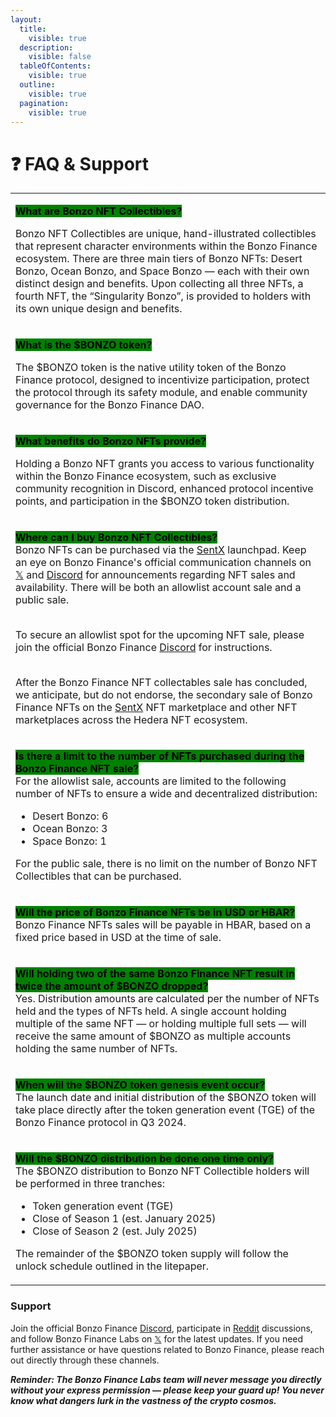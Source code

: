 ```yaml
---
layout:
  title:
    visible: true
  description:
    visible: false
  tableOfContents:
    visible: true
  outline:
    visible: true
  pagination:
    visible: true
---
```


# ❓ FAQ & Support

|                                                                                                                                                                                                                                                                                                                                                                                                                                                                                                                                                                                                                                                                                                                                                                                                                                                                                                                                                            |
| ---------------------------------------------------------------------------------------------------------------------------------------------------------------------------------------------------------------------------------------------------------------------------------------------------------------------------------------------------------------------------------------------------------------------------------------------------------------------------------------------------------------------------------------------------------------------------------------------------------------------------------------------------------------------------------------------------------------------------------------------------------------------------------------------------------------------------------------------------------------------------------------------------------------------------------------------------------- |
| <p><mark style="background-color:green;"><strong>What are Bonzo NFT Collectibles?</strong></mark></p><p>Bonzo NFT Collectibles are unique, hand-illustrated collectibles that represent character environments within the Bonzo Finance ecosystem. There are three main tiers of Bonzo NFTs: Desert Bonzo, Ocean Bonzo, and Space Bonzo — each with their own distinct design and benefits. Upon collecting all three NFTs, a fourth NFT,  the “Singularity Bonzo”, is provided to holders with its own unique design and benefits.</p>                                                                                                                                                                                                                                                                                                                                                                                                                    |
| <p><mark style="background-color:green;"><strong>What is the $BONZO token?</strong></mark></p><p>The $BONZO token is the native utility token of the Bonzo Finance protocol, designed to incentivize participation, protect the protocol through its safety module, and enable community governance for the Bonzo Finance DAO.</p>                                                                                                                                                                                                                                                                                                                                                                                                                                                                                                                                                                                                                         |
| <p><mark style="background-color:green;"><strong>What benefits do Bonzo NFTs provide?</strong></mark></p><p>Holding a Bonzo NFT grants you access to various functionality within the Bonzo Finance ecosystem, such as exclusive community recognition in Discord, enhanced protocol incentive points, and participation in the $BONZO token distribution.</p>                                                                                                                                                                                                                                                                                                                                                                                                                                                                                                                                                                                             |
| <p><mark style="background-color:green;"><strong>Where can I buy Bonzo NFT Collectibles?</strong></mark><br>Bonzo NFTs can be purchased via the <a href="https://sentx.io/">SentX</a> launchpad. Keep an eye on Bonzo Finance's official communication channels on <a href="http://x.com/bonzo_finance">𝕏</a> and <a href="http://bonzo.finance/discord">Discord</a> for announcements regarding NFT sales and availability. There will be both an allowlist account sale and a public sale.</p><p><br>To secure an allowlist spot for the upcoming NFT sale, please join the official Bonzo Finance <a href="http://bonzo.finance/discord">Discord</a> for instructions.</p><p><br>After the Bonzo Finance NFT collectables sale has concluded, we anticipate, but do not endorse, the secondary sale of Bonzo Finance NFTs on the <a href="https://sentx.io/">SentX</a> NFT marketplace and other NFT marketplaces across the Hedera NFT ecosystem.</p> |
| <p><mark style="background-color:green;"><strong>Is there a limit to the number of NFTs purchased during the Bonzo Finance NFT sale?</strong></mark><br>For the allowlist sale, accounts are limited to the following number of NFTs to ensure a wide and decentralized distribution:</p><ul><li>Desert Bonzo: 6</li><li>Ocean Bonzo: 3</li><li>Space Bonzo: 1</li></ul><p>For the public sale, there is no limit on the number of Bonzo NFT Collectibles that can be purchased.</p>                                                                                                                                                                                                                                                                                                                                                                                                                                                                       |
| <p><mark style="background-color:green;"><strong>Will the price of Bonzo Finance NFTs be in USD or HBAR?</strong></mark><br>Bonzo Finance NFTs sales will be payable in HBAR, based on a fixed price based in USD at the time of sale.</p>                                                                                                                                                                                                                                                                                                                                                                                                                                                                                                                                                                                                                                                                                                                 |
| <p><mark style="background-color:green;"><strong>Will holding two of the same Bonzo Finance NFT result in twice the amount of $BONZO dropped?</strong></mark><br>Yes. Distribution amounts are calculated per the number of NFTs held and the types of NFTs held. A single account holding multiple of the same NFT — or holding multiple full sets — will receive the same amount of $BONZO as multiple accounts holding the same number of NFTs.</p>                                                                                                                                                                                                                                                                                                                                                                                                                                                                                                     |
| <p><mark style="background-color:green;"><strong>When will the $BONZO token genesis event occur?</strong></mark><br>The launch date and initial distribution of the $BONZO token will take place directly after the token generation event (TGE) of the Bonzo Finance protocol in Q3 2024.</p>                                                                                                                                                                                                                                                                                                                                                                                                                                                                                                                                                                                                                                                             |
| <p><mark style="background-color:green;"><strong>Will the $BONZO distribution be done one time only?</strong></mark><br>The $BONZO distribution to Bonzo NFT Collectible holders will be performed in three tranches: </p><ul><li>Token generation event (TGE)</li><li>Close of Season 1 (est. January 2025)</li><li>Close of Season 2 (est. July 2025)</li></ul><p>The remainder of the $BONZO token supply will follow the unlock schedule outlined in the litepaper.</p>                                                                                                                                                                                                                                                                                                                                                                                                                                                                                |

### Support

Join the official Bonzo Finance [Discord](https://www.bonzo.finance/discord), participate in [Reddit](https://www.reddit.com/r/bonzofinance/) discussions, and follow Bonzo Finance Labs on [𝕏](http://x.com/bonzo\_finance) for the latest updates. If you need further assistance or have questions related to Bonzo Finance, please reach out directly through these channels.

_**Reminder: The Bonzo Finance Labs team will never message you directly without your express permission — please keep your guard up! You never know what dangers lurk in the vastness of the crypto cosmos.**_
